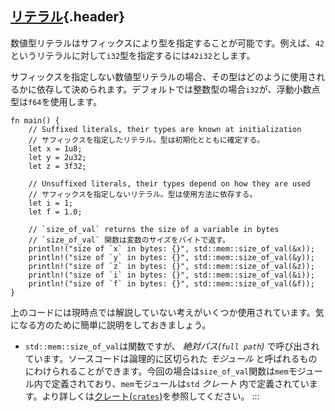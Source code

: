 ## [リテラル](#リテラル){.header}

数値型リテラルはサフィックスにより型を指定することが可能です。例えば、`42`というリテラルに対して`i32`型を指定するには`42i32`とします。

サフィックスを指定しない数値型リテラルの場合、その型はどのように使用されるかに依存して決められます。デフォルトでは整数型の場合`i32`が、浮動小数点型は`f64`を使用します。

    fn main() {
        // Suffixed literals, their types are known at initialization
        // サフィックスを指定したリテラル。型は初期化とともに確定する。
        let x = 1u8;
        let y = 2u32;
        let z = 3f32;

        // Unsuffixed literals, their types depend on how they are used
        // サフィックスを指定しないリテラル。型は使用方法に依存する。
        let i = 1;
        let f = 1.0;

        // `size_of_val` returns the size of a variable in bytes
        // `size_of_val` 関数は変数のサイズをバイトで返す。
        println!("size of `x` in bytes: {}", std::mem::size_of_val(&x));
        println!("size of `y` in bytes: {}", std::mem::size_of_val(&y));
        println!("size of `z` in bytes: {}", std::mem::size_of_val(&z));
        println!("size of `i` in bytes: {}", std::mem::size_of_val(&i));
        println!("size of `f` in bytes: {}", std::mem::size_of_val(&f));
    }

上のコードには現時点では解説していない考えがいくつか使用されています。気になる方のために簡単に説明をしておきましょう。

-   `std::mem::size_of_val`は関数ですが、 *絶対パス(`full path`)*
    で呼び出されています。ソースコードは論理的に区切られた *モジュール*
    と呼ばれるものにわけられることができます。今回の場合は`size_of_val`関数は`mem`モジュール内で定義されており、`mem`モジュールは`std`
    *クレート*
    内で定義されています。より詳しくは[クレート(`crates`)](../crates.html)を参照してください。
:::

